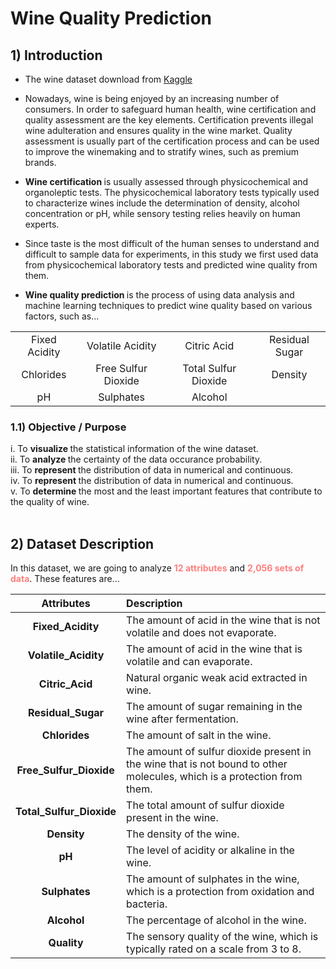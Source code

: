 # Wine Quality Prediction
  
## 1) Introduction 
- The wine dataset download from [Kaggle](https://www.kaggle.com/competitions/playground-series-s3e5/data?select=sample_submission.csv) 

- Nowadays, wine is being enjoyed by an increasing number of consumers. In order to safeguard human health, wine certification and quality assessment are the key elements. Certification prevents illegal wine adulteration and ensures quality in the wine market. Quality assessment is usually part of the certification process and can be used to improve the winemaking and to stratify wines, such as premium brands.
- <b> Wine certification </b> is usually assessed through physicochemical and organoleptic tests. The physicochemical laboratory tests typically used to characterize wines include the determination of density, alcohol concentration or pH, while sensory testing relies heavily on human experts.
- Since taste is the most difficult of the human senses to understand and difficult to sample data for experiments, in this study we first used data from physicochemical laboratory tests and predicted wine quality from them.
- <b> Wine quality prediction </b> is the process of using data analysis and machine learning techniques to predict wine quality based on various factors, such as...<br>

|||||
|:-:|:-:|:-:|:-:|
|Fixed Acidity|Volatile Acidity|Citric Acid|Residual Sugar|
|Chlorides|Free Sulfur Dioxide|Total Sulfur Dioxide|Density|
|pH|Sulphates|Alcohol|

### 1.1) Objective / Purpose
i. To <b> visualize </b> the statistical information of the wine dataset. <br>
ii. To <b> analyze </b> the certainty of the data occurance probability. <br>
iii.  To <b> represent </b> the distribution of data in numerical and continuous. <br>
iv.  To <b> represent </b> the distribution of data in numerical and continuous. <br>
v. To <b> determine </b> the most and the least important features that contribute to the quality of wine. <br><br>

## 2) Dataset Description
In this dataset, we are going to analyze <span style="color:#FF7F7F;">__12 attributes__</span> and <span style="color:#FF7F7F;">__2,056 sets of data__</span>. These features are...

|Attributes|Description|
|:-:|:--|
|**Fixed_Acidity**| The amount of acid in the wine that is not volatile and does not evaporate.|
|**Volatile_Acidity**| The amount of acid in the wine that is volatile and can evaporate.|
|**Citric_Acid**| Natural organic weak acid extracted in wine.<br>|
|**Residual_Sugar**| The amount of sugar remaining in the wine after fermentation.<br>|
|**Chlorides**| The amount of salt in the wine.<br>|
|**Free_Sulfur_Dioxide**| The amount of sulfur dioxide present in the wine that is not bound to other molecules, which is a protection from them.<br>|
|**Total_Sulfur_Dioxide**| The total amount of sulfur dioxide present in the wine.<br>|
|**Density**| The density of the wine.<br>|
|**pH**| The level of acidity or alkaline in the wine.<br>|
|**Sulphates**| The amount of sulphates in the wine, which is a protection from oxidation and bacteria.<br>|
|**Alcohol**| The percentage of alcohol in the wine.<br>|
|**Quality**| The sensory quality of the wine, which is typically rated on a scale from 3 to 8. <br>|
